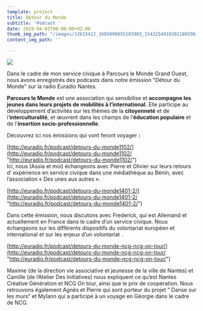 ```yaml
---
template: project
title: Détour du Monde
subtitle: 'Podcast '
date: 2019-04-01T00:00:00+02:00
thumb_img_path: "/images/12615412_1685090855103903_1543254919201180596_o.jpg"
content_img_path: ''

---
```


![](/images/12615412_1685090855103903_1543254919201180596_o.jpg)

Dans le cadre de mon service civique à Parcours le Monde Grand Ouest, nous avons enregistrés des podcasts dans notre émission "Détour du Monde" sur la radio Euradio Nantes.   
  
**Parcours le Monde** est une association qui sensibilise et **accompagne les jeunes dans leurs projets de mobilités à l’international.** Elle participe au développement d’activités sur les thèmes de la **citoyenneté** et de l’**interculturalité**, et œuvrent dans les champs de l’**éducation populaire** et de l'**insertion socio-professionnelle**.

Découvrez ici nos émissions qui vont feront voyager **:**

[http://euradio.fr/podcast/detours-du-monde1102/](http://euradio.fr/podcast/detours-du-monde1102/ "http://euradio.fr/podcast/detours-du-monde1102/")  
Ici, nous (Assia et moi) échangeons avec Pierre et Olivier sur leurs retours d’ expérience en service civique dans une médiathèque au Bénin, avec l’association « Des unes aux autres ».

  
[http://euradio.fr/podcast/detours-du-monde1401-2/](http://euradio.fr/podcast/detours-du-monde1401-2/ "http://euradio.fr/podcast/detours-du-monde1401-2/")

Dans cette émission, nous discutons avec Frederick, qui est Allemand et actuellement en France dans le cadre d’un service civique. Nous échangeons sur  les différents dispositifs du volontariat européen et international et sur les enjeux d’un volontariat .

[http://euradio.fr/podcast/detours-du-monde-ncg-ncg-on-tour/](http://euradio.fr/podcast/detours-du-monde-ncg-ncg-on-tour/ "http://euradio.fr/podcast/detours-du-monde-ncg-ncg-on-tour/")

Maxime (de la direction vie associative et jeunesse  de la ville de Nantes) et Camille (de l’Atelier Des Initiatives) nous expliquent ce qu’est Nantes Créative Génération et NCG On tour, ainsi que le prix de coopération. Nous retrouvons également Agnès et Pierre qui sont porteur du projet ” Danse sur les murs” et Mylann qui a participé à un voyage en Géorgie dans le cadre de NCG.